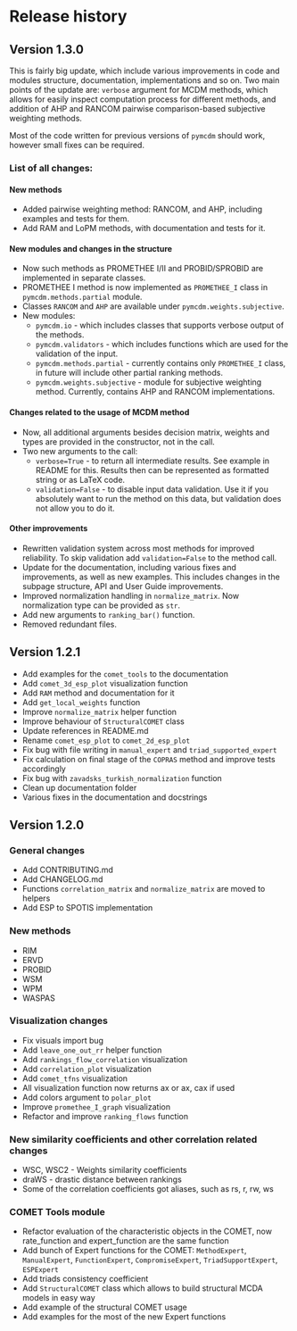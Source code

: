 # Release history

## Version 1.3.0

This is fairly big update, which include various improvements in code and modules structure, documentation,
implementations and so on. Two main points of the update are: `verbose` argument for MCDM methods,
which allows for easily inspect computation process for different methods, and addition of AHP and RANCOM pairwise
comparison-based subjective weighting methods.

Most of the code written for previous versions of `pymcdm` should work, however small fixes can be required.

### List of all changes:

#### New methods
- Added pairwise weighting method: RANCOM, and AHP, including examples and tests for them.
- Add RAM and LoPM methods, with documentation and tests for it.

#### New modules and changes in the structure
- Now such methods as PROMETHEE I/II and PROBID/SPROBID are implemented in separate classes.
- PROMETHEE I method is now implemented as `PROMETHEE_I` class in `pymcdm.methods.partial` module.
- Classes `RANCOM` and `AHP` are available under `pymcdm.weights.subjective`.
- New modules:
  - `pymcdm.io` - which includes classes that supports verbose output of the methods.
  - `pymcdm.validators` - which includes functions which are used for the validation of the input.
  - `pymcdm.methods.partial` - currently contains only `PROMETHEE_I` class, in future will include other partial
    ranking methods.
  - `pymcdm.weights.subjective` - module for subjective weighting method. Currently, contains AHP and RANCOM
    implementations.

#### Changes related to the usage of MCDM method
- Now, all additional arguments besides decision matrix, weights and types are provided in the constructor, not in 
  the call.
- Two new arguments to the call:
  - `verbose=True` - to return all intermediate results. See example in README for this. Results then can be represented
    as formatted string or as LaTeX code.
  - `validation=False` - to disable input data validation. Use it if you absolutely want to run the method on this data,
    but validation does not allow you to do it.

#### Other improvements
- Rewritten validation system across most methods for improved reliability. To skip validation add `validation=False`
  to the method call.
- Update for the documentation, including various fixes and improvements, as well as new examples. This includes changes
  in the subpage structure, API and User Guide improvements.
- Improved normalization handling in `normalize_matrix`. Now normalization type can be provided as `str`.
- Add new arguments to `ranking_bar()` function.
- Removed redundant files.

## Version 1.2.1

* Add examples for the `comet_tools` to the documentation
* Add `comet_3d_esp_plot` visualization function
* Add `RAM` method and documentation for it
* Add `get_local_weights` function
* Improve `normalize_matrix` helper function
* Improve behaviour of `StructuralCOMET` class
* Update references in README.md
* Rename `comet_esp_plot` to `comet_2d_esp_plot`
* Fix bug with file writing in `manual_expert` and `triad_supported_expert`
* Fix calculation on final stage of the `COPRAS` method and improve tests accordingly
* Fix bug with `zavadsks_turkish_normalization` function
* Clean up documentation folder
* Various fixes in the documentation and docstrings

## Version 1.2.0

### General changes

* Add CONTRIBUTING.md
* Add CHANGELOG.md
* Functions `correlation_matrix` and `normalize_matrix` are moved to helpers
* Add ESP to SPOTIS implementation

### New methods

* RIM
* ERVD
* PROBID
* WSM
* WPM
* WASPAS

### Visualization changes

* Fix visuals import bug
* Add `leave_one_out_rr` helper function
* Add `rankings_flow_correlation` visualization
* Add `correlation_plot` visualization
* Add `comet_tfns` visualization
* All visualization function now returns ax or ax, cax if used
* Add colors argument to `polar_plot`
* Improve `promethee_I_graph` visualization
* Refactor and improve `ranking_flows` function

### New similarity coefficients and other correlation related changes

* WSC, WSC2 - Weights similarity coefficients
* draWS - drastic distance between rankings
* Some of the correlation coefficients got aliases, such as rs, r, rw, ws

### COMET Tools module

* Refactor evaluation of the characteristic objects in the COMET, now rate_function and expert_function are the same function
* Add bunch of Expert functions for the COMET: `MethodExpert`, `ManualExpert`, `FunctionExpert`, `CompromiseExpert`, `TriadSupportExpert`, `ESPExpert`
* Add triads consistency coefficient
* Add `StructuralCOMET` class which allows to build structural MCDA models in easy way
* Add example of the structural COMET usage
* Add examples for the most of the new Expert functions
